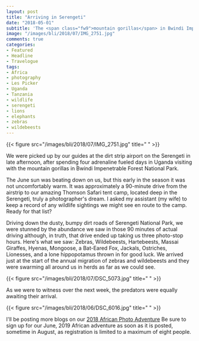 ```yaml
---
layout: post
title: "Arriving in Serengeti"
date: "2018-05-01"
subtitle: 'The <span class="fw9">mountain gorillas</span> in Bwindi Impenetrable Forest National Park'
image: "/images/bli/2018/07/IMG_2751.jpg"
comments: true
categories:
- Featured
- Headline
- Travelogue
tags:
- Africa
- photography
- Les Picker
- Uganda
- Tanzania
- wildlife
- serengeti
- lions
- elephants
- zebras
- wildebeests
---
```


{{< figure src="/images/bli/2018/07/IMG_2751.jpg" title="  " >}}

We were picked up by our guides at the dirt strip airport on the Serengeti in late afternoon, after spending four adrenaline fueled days in Uganda visiting with the mountain gorillas in Bwindi Impenetrable Forest National Park. 

The June sun was beating down on us, but this early in the season it was not uncomfortably warm. It was approximately a 90-minute drive from the airstrip to our amazing Thomson Safari tent camp, located deep in the Serengeti, truly a photographer's dream. I asked my assistant (my wife) to keep a record of any wildlife sightings we might see en route to the camp. Ready for that list?

<!--more-->

Driving down the dusty, bumpy dirt roads of Serengeti National Park, we were stunned by the abundance we saw in those 90 minutes of actual driving although, in truth, that drive ended up taking us three photo-stop hours. Here's what we saw: Zebras, Wildebeests, Hartebeests, Massai Giraffes, Hyenas, Mongoose, a Bat-Eared Fox, Jackals, Ostriches, Lionesses, and a lone hippopotamus thrown in for good luck. We arrived just at the start of the annual migration of zebras and wildebeests and they were swarming all around us in herds as far as we could see. 

{{< figure src="/images/bli/2018/07/DSC_5073.jpg" title="  " >}}

As we were to witness over the next week, the predators were equally awaiting their arrival. 

{{< figure src="/images/bli/2018/06/DSC_6016.jpg" title="  " >}}

I'll be posting more blogs on our [2018 African Photo Adventure](http://tour.lesterpickerphoto.com/page/821) Be sure to sign up for our June, 2019 African adventure as soon as it is posted, sometime in August, as registration is limited to a maximum of eight people. 







